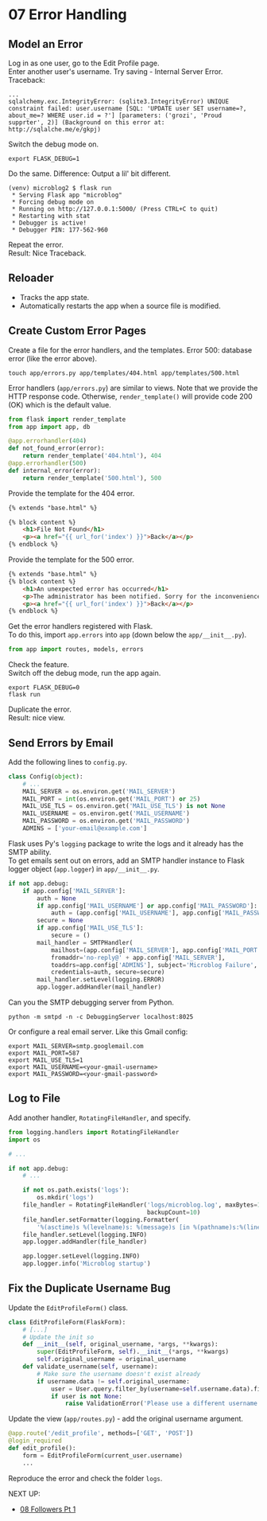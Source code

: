 # 07 Error Handling

## Model an Error
Log in as one user, go to the Edit Profile page.  
Enter another user's username.
Try saving - Internal Server Error.
Traceback:
```
...
sqlalchemy.exc.IntegrityError: (sqlite3.IntegrityError) UNIQUE constraint failed: user.username [SQL: 'UPDATE user SET username=?, about_me=? WHERE user.id = ?'] [parameters: ('grozi', 'Proud supprter', 2)] (Background on this error at: http://sqlalche.me/e/gkpj)
```
Switch the debug mode on.  
```shell
export FLASK_DEBUG=1
```
Do the same.
Difference: Output a lil' bit different.   
```
(venv) microblog2 $ flask run
 * Serving Flask app "microblog"
 * Forcing debug mode on
 * Running on http://127.0.0.1:5000/ (Press CTRL+C to quit)
 * Restarting with stat
 * Debugger is active!
 * Debugger PIN: 177-562-960
```
Repeat the error.  
Result: Nice Traceback.  

## Reloader
* Tracks the app state.
* Automatically restarts the app when a source file is modified.  

## Create Custom Error Pages
Create a file for the error handlers, and the templates. Error 500: database error (like the error above).
```
touch app/errors.py app/templates/404.html app/templates/500.html
```
Error handlers (`app/errors.py`) are similar to views. Note that we provide the HTTP response code.    Otherwise, `render_template()` will provide code 200 (OK) which is the default value.
```python
from flask import render_template
from app import app, db

@app.errorhandler(404)
def not_found_error(error):
    return render_template('404.html'), 404
@app.errorhandler(500)
def internal_error(error):
    return render_template('500.html'), 500
```
Provide the template for the 404 error.
```html
{% extends "base.html" %}

{% block content %}
    <h1>File Not Found</h1>
    <p><a href="{{ url_for('index') }}">Back</a></p>
{% endblock %}
```
Provide the template for the 500 error.
```html
{% extends "base.html" %}
{% block content %}
    <h1>An unexpected error has occurred</h1>
    <p>The administrator has been notified. Sorry for the inconvenience!</p>
    <p><a href="{{ url_for('index') }}">Back</a></p>
{% endblock %}
```
Get the error handlers registered with Flask.  
To do this, import `app.errors` into `app` (down below the `app/__init__.py`).
```python
from app import routes, models, errors
```
Check the feature.  
Switch off the debug mode, run the app again.
```
export FLASK_DEBUG=0
flask run
```
Duplicate the error.  
Result: nice view.

## Send Errors by Email
Add the following lines to `config.py`.
```python
class Config(object):
    # ...
    MAIL_SERVER = os.environ.get('MAIL_SERVER')
    MAIL_PORT = int(os.environ.get('MAIL_PORT') or 25)
    MAIL_USE_TLS = os.environ.get('MAIL_USE_TLS') is not None
    MAIL_USERNAME = os.environ.get('MAIL_USERNAME')
    MAIL_PASSWORD = os.environ.get('MAIL_PASSWORD')
    ADMINS = ['your-email@example.com']
```
Flask uses Py's `logging` package to write the logs and it already has the SMTP ability.  
To get emails sent out on errors, add an SMTP handler instance to Flask logger object (`app.logger`) in `app/__init__.py`.
```python
if not app.debug:
    if app.config['MAIL_SERVER']:
        auth = None
        if app.config['MAIL_USERNAME'] or app.config['MAIL_PASSWORD']:
            auth = (app.config['MAIL_USERNAME'], app.config['MAIL_PASSWORD'])
        secure = None
        if app.config['MAIL_USE_TLS']:
            secure = ()
        mail_handler = SMTPHandler(
            mailhost=(app.config['MAIL_SERVER'], app.config['MAIL_PORT']),
            fromaddr='no-reply@' + app.config['MAIL_SERVER'],
            toaddrs=app.config['ADMINS'], subject='Microblog Failure',
            credentials=auth, secure=secure)
        mail_handler.setLevel(logging.ERROR)
        app.logger.addHandler(mail_handler)
```
Can you the SMTP debugging server from Python.
```shell
python -m smtpd -n -c DebuggingServer localhost:8025
```
Or configure a real email server. Like this Gmail config:
```shell
export MAIL_SERVER=smtp.googlemail.com
export MAIL_PORT=587
export MAIL_USE_TLS=1
export MAIL_USERNAME=<your-gmail-username>
export MAIL_PASSWORD=<your-gmail-password>
```


## Log to File
Add another handler, `RotatingFileHandler`, and specify.  
```python
from logging.handlers import RotatingFileHandler
import os

# ...

if not app.debug:
    # ...

    if not os.path.exists('logs'):
        os.mkdir('logs')
    file_handler = RotatingFileHandler('logs/microblog.log', maxBytes=10240,
                                       backupCount=10)
    file_handler.setFormatter(logging.Formatter(
        '%(asctime)s %(levelname)s: %(message)s [in %(pathname)s:%(lineno)d]'))
    file_handler.setLevel(logging.INFO)
    app.logger.addHandler(file_handler)

    app.logger.setLevel(logging.INFO)
    app.logger.info('Microblog startup')
```

## Fix the Duplicate Username Bug
Update the `EditProfileForm()` class.
```python
class EditProfileForm(FlaskForm):
    # [...]
    # Update the init so
    def __init__(self, original_username, *args, **kwargs):
        super(EditProfileForm, self).__init__(*args, **kwargs)
        self.original_username = original_username
    def validate_username(self, username):
        # Make sure the username doesn't exist already
        if username.data != self.original_username:
            user = User.query.filter_by(username=self.username.data).first()
            if user is not None:
                raise ValidationError('Please use a different username.')
```
Update the view (`app/routes.py`) - add the original username argument.
```python
@app.route('/edit_profile', methods=['GET', 'POST'])
@login_required
def edit_profile():
    form = EditProfileForm(current_user.username)
    ...
```
Reproduce the error and check the folder `logs`.

NEXT UP:
* [08 Followers Pt 1](08_pt01_followers.md)
